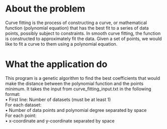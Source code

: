 # About the problem
Curve fitting is the process of constructing a
curve, or mathematical function (polynomial equation) 
that has the best fit to a series of data points, possibly subject to constraints.
In smooth curve fitting, the function is constructed to
approximately fit the data.
Given a set of points,
we would like to fit a curve to them using a polynomial equation.
# What the application do
This program is a genetic algorithm to find the best coefficients that would make the distance
between the polynomial function and the points minimum.
It takes the input from curve_fitting_input.txt in the following format:          
• First line: Number of datasets (must be at least 1)                                    
  For each dataset:                           
• Number of data points and polynomial degree separated by space                               
  For each point:                               
• x-coordinate and y-coordinate separated by space                                      
